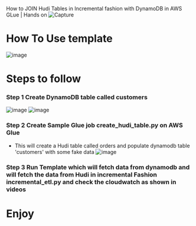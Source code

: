 
How to JOIN Hudi Tables in Incremental fashion with DynamoDB in AWS GLue | Hands on
![Capture](https://github.com/soumilshah1995/How-to-JOIN-Hudi-Tables-in-Incremental-fashion-with-DynamoDB-in-AWS-GLue-Hands-on/assets/39345855/32c0abcd-3226-41df-9115-ce07afe3bec3)

# How To Use template 
![image](https://github.com/soumilshah1995/How-to-JOIN-Hudi-Tables-in-Incremental-fashion-with-DynamoDB-in-AWS-GLue-Hands-on/assets/39345855/0bc84efb-9033-44cd-9302-29d08e2bd2a7)

# Steps to follow 

### Step 1 Create DynamoDB table called customers 
![image](https://github.com/soumilshah1995/How-to-JOIN-Hudi-Tables-in-Incremental-fashion-with-DynamoDB-in-AWS-GLue-Hands-on/assets/39345855/16d3ab61-2569-47a1-989b-afdc80de7574)
![image](https://github.com/soumilshah1995/How-to-JOIN-Hudi-Tables-in-Incremental-fashion-with-DynamoDB-in-AWS-GLue-Hands-on/assets/39345855/20712a81-f7d8-4b72-bc19-abc1a57e0397)


### Step 2 Create Sample Glue job create_hudi_table.py on AWS Glue 
* This will create a Hudi table called orders and populate dynamodb table 'customers' with some fake data 
![image](https://github.com/soumilshah1995/How-to-JOIN-Hudi-Tables-in-Incremental-fashion-with-DynamoDB-in-AWS-GLue-Hands-on/assets/39345855/693bdd9a-d908-4caf-a161-f7684447220a)


### Step 3 Run Template which will fetch data from dynamodb and will fetch the data from Hudi in incremental Fashion incremental_etl.py and check the cloudwatch as shown in videos

# Enjoy
